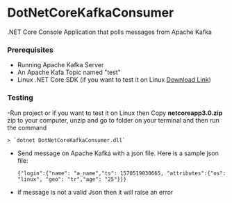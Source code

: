 # DotNetCoreKafkaConsumer
.NET Core Console Application that polls messages from Apache Kafka

### Prerequisites

- Running Apache Kafka Server
- An Apache Kafa Topic named "test"
- Linux .NET Core SDK (if you want to test it on Linux [Download Link](https://dotnet.microsoft.com/download "Download Link"))


### Testing
-Run project or if you want to test it on Linux then Copy **netcoreapp3.0.zip** zip to your computer, unzip and go to folder on your terminal and then run the command 

	> `dotnet DotNetCoreKafkaConsumer.dll`


- Send message on Apache Kafka with a json file. Here is a
sample json file:

	 ```{"login":{"name": "a_name","ts": 1570519030665, "attributes":{"os": "linux", "geo": "tr","age": "25"}}}```
- if message is not a valid Json then it will raise an error
